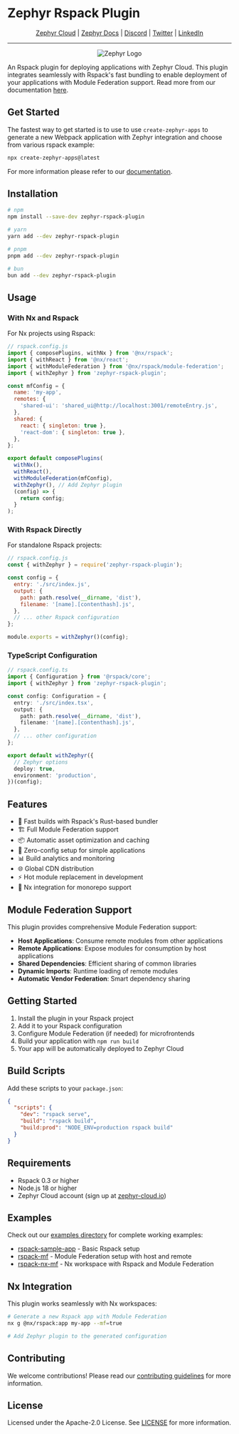# Zephyr Rspack Plugin

<div align="center">

[Zephyr Cloud](https://zephyr-cloud.io) | [Zephyr Docs](https://docs.zephyr-cloud.io/recipes/rspack-react) | [Discord](https://zephyr-cloud.io/discord) | [Twitter](https://x.com/ZephyrCloudIO) | [LinkedIn](https://www.linkedin.com/company/zephyr-cloud/)

<hr/>
<img src="https://cdn.prod.website-files.com/669061ee3adb95b628c3acda/66981c766e352fe1f57191e2_Opengraph-zephyr.png" alt="Zephyr Logo" />
</div>

An Rspack plugin for deploying applications with Zephyr Cloud. This plugin integrates seamlessly with Rspack's fast bundling to enable deployment of your applications with Module Federation support. Read more from our documentation [here](https://docs.zephyr-cloud.io/recipes/react-rspack-nx).

## Get Started

The fastest way to get started is to use to use `create-zephyr-apps` to generate a new Webpack application with Zephyr integration and choose from various rspack example:

```bash
npx create-zephyr-apps@latest
```

For more information please refer to our [documentation](https://docs.zephyr-cloud.io/recipes).

## Installation

```bash
# npm
npm install --save-dev zephyr-rspack-plugin

# yarn
yarn add --dev zephyr-rspack-plugin

# pnpm
pnpm add --dev zephyr-rspack-plugin

# bun
bun add --dev zephyr-rspack-plugin
```

## Usage

### With Nx and Rspack

For Nx projects using Rspack:

```javascript
// rspack.config.js
import { composePlugins, withNx } from '@nx/rspack';
import { withReact } from '@nx/react';
import { withModuleFederation } from '@nx/rspack/module-federation';
import { withZephyr } from 'zephyr-rspack-plugin';

const mfConfig = {
  name: 'my-app',
  remotes: {
    'shared-ui': 'shared_ui@http://localhost:3001/remoteEntry.js',
  },
  shared: {
    react: { singleton: true },
    'react-dom': { singleton: true },
  },
};

export default composePlugins(
  withNx(),
  withReact(),
  withModuleFederation(mfConfig),
  withZephyr(), // Add Zephyr plugin
  (config) => {
    return config;
  }
);
```

### With Rspack Directly

For standalone Rspack projects:

```javascript
// rspack.config.js
const { withZephyr } = require('zephyr-rspack-plugin');

const config = {
  entry: './src/index.js',
  output: {
    path: path.resolve(__dirname, 'dist'),
    filename: '[name].[contenthash].js',
  },
  // ... other Rspack configuration
};

module.exports = withZephyr()(config);
```

### TypeScript Configuration

```typescript
// rspack.config.ts
import { Configuration } from '@rspack/core';
import { withZephyr } from 'zephyr-rspack-plugin';

const config: Configuration = {
  entry: './src/index.tsx',
  output: {
    path: path.resolve(__dirname, 'dist'),
    filename: '[name].[contenthash].js',
  },
  // ... other configuration
};

export default withZephyr({
  // Zephyr options
  deploy: true,
  environment: 'production',
})(config);
```

## Features

- 🚀 Fast builds with Rspack's Rust-based bundler
- 🏗️ Full Module Federation support
- 📦 Automatic asset optimization and caching
- 🔧 Zero-config setup for simple applications
- 📊 Build analytics and monitoring
- 🌐 Global CDN distribution
- ⚡ Hot module replacement in development
- 🎯 Nx integration for monorepo support

## Module Federation Support

This plugin provides comprehensive Module Federation support:

- **Host Applications**: Consume remote modules from other applications
- **Remote Applications**: Expose modules for consumption by host applications
- **Shared Dependencies**: Efficient sharing of common libraries
- **Dynamic Imports**: Runtime loading of remote modules
- **Automatic Vendor Federation**: Smart dependency sharing

## Getting Started

1. Install the plugin in your Rspack project
2. Add it to your Rspack configuration
3. Configure Module Federation (if needed) for microfrontends
4. Build your application with `npm run build`
5. Your app will be automatically deployed to Zephyr Cloud

## Build Scripts

Add these scripts to your `package.json`:

```json
{
  "scripts": {
    "dev": "rspack serve",
    "build": "rspack build",
    "build:prod": "NODE_ENV=production rspack build"
  }
}
```

## Requirements

- Rspack 0.3 or higher
- Node.js 18 or higher
- Zephyr Cloud account (sign up at [zephyr-cloud.io](https://zephyr-cloud.io))

## Examples

Check out our [examples directory](../../examples/) for complete working examples:

- [rspack-sample-app](../../examples/rspack-sample-app/) - Basic Rspack setup
- [rspack-mf](../../examples/rspack-mf/) - Module Federation setup with host and remote
- [rspack-nx-mf](../../examples/rspack-nx-mf/) - Nx workspace with Rspack and Module Federation

## Nx Integration

This plugin works seamlessly with Nx workspaces:

```bash
# Generate a new Rspack app with Module Federation
nx g @nx/rspack:app my-app --mf=true

# Add Zephyr plugin to the generated configuration
```

## Contributing

We welcome contributions! Please read our [contributing guidelines](../../CONTRIBUTING.md) for more information.

## License

Licensed under the Apache-2.0 License. See [LICENSE](LICENSE) for more information.
